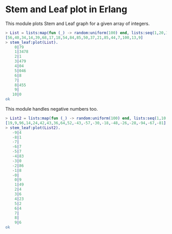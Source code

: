 # Stem and Leaf plot in Erlang

This module plots Stem and Leaf graph for a given array of integers.

```erlang
> List = lists:map(fun (_) -> random:uniform(100) end, lists:seq(1,20,1)).
[56,40,34,14,39,68,17,18,54,84,85,50,37,21,85,44,7,100,13,9]
> stem_leaf:plot(List).
    0|79
    1|3478
    2|1
    3|479
    4|04
    5|046
    6|8
    7|
    8|455
    9|
   10|0
ok
```

This module handles negative numbers too.

```erlang
> List2 = lists:map(fun (_) -> random:uniform(100) end, lists:seq(1,10,1)) ++ lists:map(fun (_) -> -random:uniform(100) end, lists:seq(1,10,1)).
[19,9,96,14,24,42,43,36,64,52,-43,-57,-30,-18,-48,-26,-28,-94,-67,-81]
> stem_leaf:plot(List2).                                                                                                                        
   -9|4
   -8|1
   -7|
   -6|7
   -5|7
   -4|83
   -3|0
   -2|86
   -1|8
   -0|
    0|9
    1|49
    2|4
    3|6
    4|23
    5|2
    6|4
    7|
    8|
    9|6
ok
```
